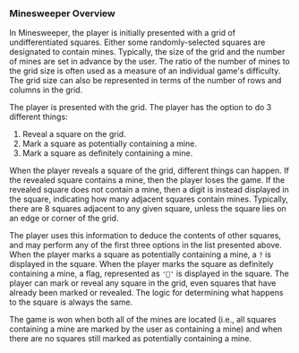 ### Minesweeper Overview

In Minesweeper, the player is initially presented with a grid of
undifferentiated squares. Either some randomly-selected squares are designated to contain mines. Typically, the
size of the grid and the number of mines are set in advance by the user. The ratio of the number of mines to the grid size is often used as a
measure of an individual game's difficulty. The grid size can also be
represented in terms of the number of rows and columns in the grid.

The player is presented with
the grid. The player
has the option to do 3 different things:

1.  Reveal a square on the grid.
2.  Mark a square as potentially containing a mine.
3.  Mark a square as definitely containing a mine.

When the player reveals a square of the grid, different things can happen. If
the revealed square contains a mine, then the player loses the game. If the
revealed square does not contain a mine, then a digit is instead displayed in
the square, indicating how many adjacent squares contain mines. Typically, there are 8 squares adjacent to any given square, unless
the square lies on an edge or corner of the grid.

The player uses this information to deduce the contents of other squares, and
may perform any of the first three options in the list presented above. When the
player marks a square as potentially containing a mine, a <code>?</code> is
displayed in the square. When the player marks the square as definitely
containing a mine, a flag, represented as <code>'🚩'</code> is displayed in the
square. The player can mark or reveal any square in the grid, even squares that
have already been marked or revealed. The logic for determining what happens
to the square is always the same.

The game is won when both all of the mines are located (i.e., all squares
containing a mine are marked by the user as containing a mine) and when there
are no squares still marked as potentially containing a mine.
